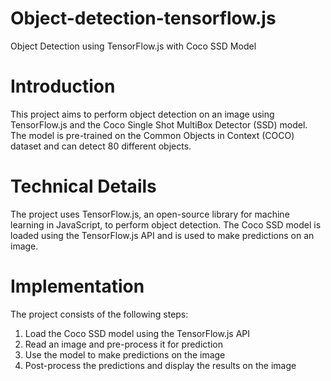 # Object-detection-tensorflow.js

Object Detection using TensorFlow.js with Coco SSD Model

# Introduction

This project aims to perform object detection on an image using TensorFlow.js and the Coco Single Shot MultiBox Detector (SSD) model. The model is pre-trained on the Common Objects in Context (COCO) dataset and can detect 80 different objects.


# Technical Details

The project uses TensorFlow.js, an open-source library for machine learning in JavaScript, to perform object detection. The Coco SSD model is loaded using the TensorFlow.js API and is used to make predictions on an image.

# Implementation

The project consists of the following steps:

1. Load the Coco SSD model using the TensorFlow.js API
2. Read an image and pre-process it for prediction
3. Use the model to make predictions on the image
4. Post-process the predictions and display the results on the image

